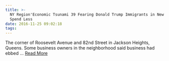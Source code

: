 ```yaml
---
title: >-
  NY Region'Economic Tsunami 39 Fearing Donald Trump Immigrants in New York
  Spend Less
date: 2016-11-25 09:02:18
tags:
---
```

The corner of Roosevelt Avenue and 82nd Street in Jackson Heights, Queens. Some business owners in the neighborhood said business had ebbed&nbsp;...
[Read More](http://www.nytimes.com/2016/11/23/nyregion/economic-tsunami-fearing-donald-trump-immigrants-in-new-york-spend-less.html)
